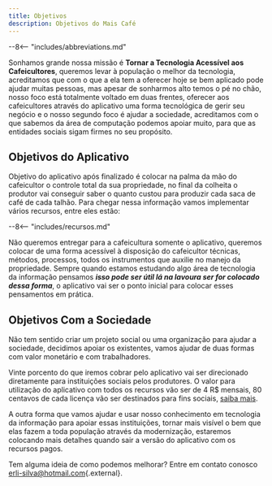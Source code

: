 ```yaml
---
title: Objetivos
description: Objetivos do Mais Café
---
```

--8<-- "includes/abbreviations.md"

Sonhamos grande nossa missão é **Tornar a Tecnologia Acessível aos Cafeicultores**, queremos levar à população o melhor da tecnologia, acreditamos que com o que a ela tem a oferecer hoje se bem aplicado pode ajudar muitas pessoas, mas apesar de sonharmos alto temos o pé no chão, nosso foco está totalmente voltado em duas frentes, oferecer aos cafeicultores através do aplicativo uma forma tecnológica de gerir seu negócio e o nosso segundo foco é ajudar a sociedade, acreditamos com o que sabemos da área de computação podemos apoiar muito, para que as entidades sociais sigam firmes no seu propósito.

## Objetivos do Aplicativo

Objetivo do aplicativo após finalizado é colocar na palma da mão do cafeicultor o controle total da sua propriedade, no final da colheita o produtor vai conseguir saber o quanto custou para produzir cada saca de café de cada talhão. Para chegar nessa informação vamos implementar vários recursos, entre eles estão:

--8<-- "includes/recursos.md"

Não queremos entregar para a cafeicultura somente o aplicativo, queremos colocar de uma forma acessível à disposição do cafeicultor técnicas, métodos, processos, todos os instrumentos que auxilie no manejo da propriedade. Sempre quando estamos estudando algo área de tecnologia da informação pensamos ***isso pode ser útil lá na lavoura ser for colocado dessa forma***, o aplicativo vai ser o ponto inicial para colocar esses pensamentos em prática.

## Objetivos Com a Sociedade

Não tem sentido criar um projeto social ou uma organização para ajudar a sociedade, decidimos apoiar os existentes, vamos ajudar de duas formas com valor monetário e com trabalhadores.

Vinte porcento do que iremos cobrar pelo aplicativo vai ser direcionado diretamente para instituições sociais pelos produtores. O valor para utilização do aplicativo com todos os recursos vão ser de 4 R$ mensais, 80 centavos de cada licença vão ser destinados para fins sociais, [saiba mais](preco.md#como-faco-o-pagamento).

A outra forma que vamos ajudar e usar nosso conhecimento em tecnologia da informação para apoiar essas instituições, tornar mais visível o bem que elas fazem a toda população através da modernização, estaremos colocando mais detalhes quando sair a versão do aplicativo com os recursos pagos.

Tem alguma ideia de como podemos melhorar? Entre em contato conosco [erli-silva@hotmail.com](mailto:erli-silva@hotmail.com){.external}.
